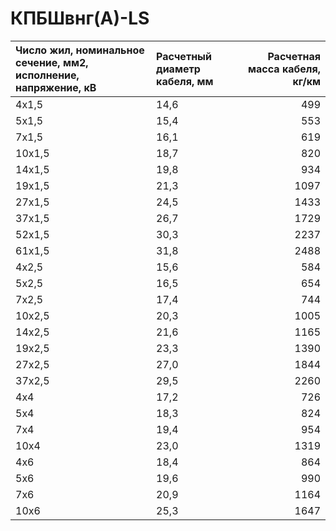 # КПБШвнг(А)-LS

| Число жил, номинальное сечение, мм2, исполнение, напряжение, кВ   | Расчетный диаметр кабеля, мм   |   Расчетная масса кабеля, кг/км |
|:------------------------------------------------------------------|:-------------------------------|--------------------------------:|
| 4х1,5                                                             | 14,6                           |                             499 |
| 5х1,5                                                             | 15,4                           |                             553 |
| 7х1,5                                                             | 16,1                           |                             619 |
| 10х1,5                                                            | 18,7                           |                             820 |
| 14х1,5                                                            | 19,8                           |                             934 |
| 19х1,5                                                            | 21,3                           |                            1097 |
| 27х1,5                                                            | 24,5                           |                            1433 |
| 37х1,5                                                            | 26,7                           |                            1729 |
| 52х1,5                                                            | 30,3                           |                            2237 |
| 61х1,5                                                            | 31,8                           |                            2488 |
| 4х2,5                                                             | 15,6                           |                             584 |
| 5х2,5                                                             | 16,5                           |                             654 |
| 7х2,5                                                             | 17,4                           |                             744 |
| 10х2,5                                                            | 20,3                           |                            1005 |
| 14х2,5                                                            | 21,6                           |                            1165 |
| 19х2,5                                                            | 23,3                           |                            1390 |
| 27х2,5                                                            | 27,0                           |                            1844 |
| 37х2,5                                                            | 29,5                           |                            2260 |
| 4х4                                                               | 17,2                           |                             726 |
| 5х4                                                               | 18,3                           |                             824 |
| 7х4                                                               | 19,4                           |                             954 |
| 10х4                                                              | 23,0                           |                            1319 |
| 4х6                                                               | 18,4                           |                             864 |
| 5х6                                                               | 19,6                           |                             990 |
| 7х6                                                               | 20,9                           |                            1164 |
| 10х6                                                              | 25,3                           |                            1647 |